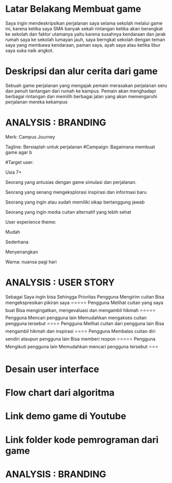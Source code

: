 # Latar Belakang Membuat game
Saya ingin mendeskripsikan perjalanan saya selama sekolah melalui game ini, karena ketika saya SMA banyak sekali rintangan ketika akan berangkat ke sekolah dan faktor utamanya yaitu karena susahnya kendaraan dan jarak rumah saya ke sekolah lumayan jauh, saya berngkat sekolah dengan teman saya yang membawa kendaraan, paman saya, ayah saya atau ketika libur saya suka naik angkot.

# Deskripsi dan alur cerita dari game
Sebuah game perjalanan yang mengajak pemain merasakan perjalanan seru dan penuh tantangan dari rumah ke kampus. Pemain akan menghadapi berbagai rintangan dan memilih berbagai jalan yang akan memengaruhi perjalanan mereka kekampus
# ANALYSIS : BRANDING
Merk: Campus Journey

Tagline: Bersiaplah untuk perjalanan
#Campaign: Bagaimana membuat game agar b

#Target user:

Usia 7+

Seorang yang antusias dengan game simulasi dan perjalanan.

Seorang yang senang mengeksplorasi inspirasi dan informasi baru

Seorang yang ingin atau sudah memiliki sikap bertanggung jawab

Seorang yang ingin media cuitan alternatif yang lebih sehat

User experience theme:

Mudah

Sederhana

Menyenangkan

Warna: nuansa pagi hari
# ANALYSIS : USER STORY

Sebagai	Saya ingin bisa	Sehingga	Prioritas
Pengguna	Mengirim cuitan	Bisa mengekspresikan pikiran saya	⭐⭐⭐⭐⭐
Pengguna	Melihat cuitan yang saya buat	Bisa mengingatkan, mengevaluasi dan mengambil hikmah	⭐⭐⭐⭐⭐
Pengguna	Mencari pengguna lain	Memudahkan mengakses cuitan pengguna tersebut	⭐⭐⭐⭐
Pengguna	Melihat cuitan dari pengguna lain	Bisa mengambil hikmah dan inspirasi	⭐⭐⭐⭐
Pengguna	Membalas cuitan diri sendiri ataupun pengguna lain	Bisa memberi respon	⭐⭐⭐⭐⭐
Pengguna	Mengikuti pengguna lain	Memudahkan mencari pengguna tersebut	⭐⭐⭐

# Desain user interface
# Flow chart dari algoritma
# Link demo game di Youtube
# Link folder kode pemrograman dari game
# ANALYSIS : BRANDING









